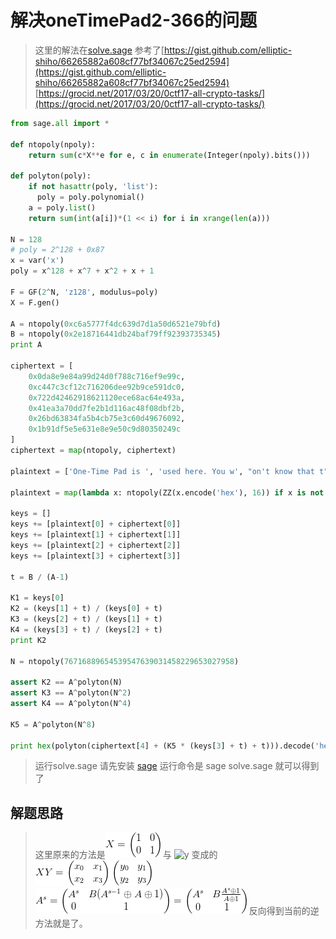# 解决oneTimePad2-366的问题

> 这里的解法在[solve.sage](./solve.sage)
> 参考了[https://gist.github.com/elliptic-shiho/66265882a608cf77bf34067c25ed2594](https://gist.github.com/elliptic-shiho/66265882a608cf77bf34067c25ed2594)
> [https://grocid.net/2017/03/20/0ctf17-all-crypto-tasks/](https://grocid.net/2017/03/20/0ctf17-all-crypto-tasks/)

```python
from sage.all import *

def ntopoly(npoly):
    return sum(c*X**e for e, c in enumerate(Integer(npoly).bits()))

def polyton(poly):
    if not hasattr(poly, 'list'):
      poly = poly.polynomial()
    a = poly.list()
    return sum(int(a[i])*(1 << i) for i in xrange(len(a)))

N = 128
# poly = 2^128 + 0x87
x = var('x')
poly = x^128 + x^7 + x^2 + x + 1

F = GF(2^N, 'z128', modulus=poly)
X = F.gen()

A = ntopoly(0xc6a5777f4dc639d7d1a50d6521e79bfd)
B = ntopoly(0x2e18716441db24baf79ff92393735345)
print A

ciphertext = [
    0x0da8e9e84a99d24d0f788c716ef9e99c,
    0xc447c3cf12c716206dee92b9ce591dc0,
    0x722d42462918621120ece68ac64e493a,
    0x41ea3a70dd7fe2b1d116ac48f08dbf2b,
    0x26bd63834fa5b4cb75e3c60d49676092,
    0x1b91df5e5e631e8e9e50c9d80350249c
]
ciphertext = map(ntopoly, ciphertext)

plaintext = ['One-Time Pad is ', 'used here. You w', "on't know that t", 'he flag is flag{', None, '}.']

plaintext = map(lambda x: ntopoly(ZZ(x.encode('hex'), 16)) if x is not None else None, plaintext)

keys = []
keys += [plaintext[0] + ciphertext[0]]
keys += [plaintext[1] + ciphertext[1]]
keys += [plaintext[2] + ciphertext[2]]
keys += [plaintext[3] + ciphertext[3]]

t = B / (A-1)

K1 = keys[0]
K2 = (keys[1] + t) / (keys[0] + t)
K3 = (keys[2] + t) / (keys[1] + t)
K4 = (keys[3] + t) / (keys[2] + t)
print K2

N = ntopoly(76716889654539547639031458229653027958)

assert K2 == A^polyton(N)
assert K3 == A^polyton(N^2) 
assert K4 == A^polyton(N^4)

K5 = A^polyton(N^8)

print hex(polyton(ciphertext[4] + (K5 * (keys[3] + t) + t))).decode('hex')

```

> 运行solve.sage 请先安装 [sage](http://www.sagemath.org/download.html)
> 运行命令是 sage solve.sage 就可以得到了

## 解题思路
> 这里原来的方法是![x](x.png) 与 ![y](y.png)
> 变成的![xy](xy.png)
> ![ab](ab.png)
> 反向得到当前的逆方法就是了。